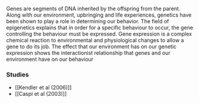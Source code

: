 Genes are segments of DNA inherited by the offspring from the parent. Along with our environment, upbringing and life experiences, genetics have been shown to play a role in determining our behavior. The field of epigenetics explains that in order for a specific behaviour to occur, the gene controlling the behaviour must be expressed. Gene expression is a complex chemical reaction to environmental and physiological changes to allow a gene to do its job. The effect that our environment has on our genetic expression shows the interactionist relationship that genes and our environment have on our behaviour

### Studies
- [[Kendler et al (2006)]]
- [[Caspi et al (2003)]]